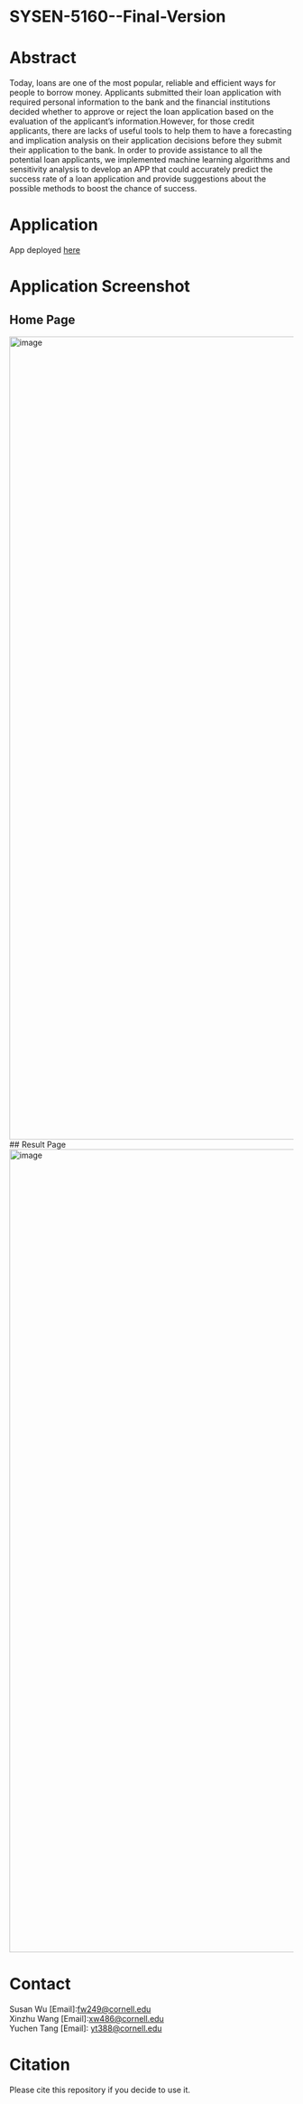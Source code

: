 # SYSEN-5160--Final-Version
# Abstract
  Today, loans are one of the most popular, reliable and efficient ways for people to borrow money. Applicants submitted their loan application with required personal information to the bank and the financial institutions decided whether to approve or reject the loan application based on the evaluation of the applicant’s information.However, for those credit applicants, there are lacks of useful tools to help them to have a forecasting and implication analysis on their application decisions before they submit their application to the bank. In order to provide assistance to all the potential loan applicants, we implemented machine learning algorithms and sensitivity analysis to develop an APP that could accurately predict the success rate of a loan application and provide suggestions about the possible methods to boost the chance of success. 

# Application
  App deployed [here](https://share.streamlit.io/kitsusan1998/sysen-5160--final-version/main/app.py)

# Application Screenshot
  ## Home Page
<img width="1423" alt="image" src="https://user-images.githubusercontent.com/91804679/169677815-8e75d98c-e73b-45a1-a94d-73d5059c88c5.png">
  ## Result Page
<img width="1423" alt="image" src="https://user-images.githubusercontent.com/91804679/169677915-8ae9139b-dcf4-438f-8c73-3b894a92cb6e.png">

# Contact
  Susan Wu [Email]:fw249@cornell.edu\
Xinzhu Wang [Email]:xw486@cornell.edu\
Yuchen Tang [Email]: yt388@cornell.edu
  
# Citation
 Please cite this repository if you decide to use it.
